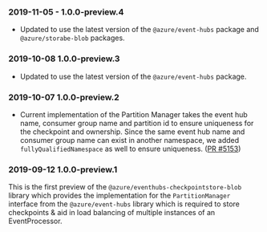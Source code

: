 ### 2019-11-05 - 1.0.0-preview.4

- Updated to use the latest version of the `@azure/event-hubs` package and `@azure/storabe-blob` packages.

### 2019-10-08 1.0.0-preview.3

- Updated to use the latest version of the `@azure/event-hubs` package.

### 2019-10-07 1.0.0-preview.2

- Current implementation of the Partition Manager takes the event hub name, consumer group name and partition id to ensure uniqueness for the checkpoint and ownership.
  Since the same event hub name and consumer group name can exist in another namespace, we added `fullyQualifiedNamespace` as well to ensure uniqueness.
  ([PR #5153](https://github.com/Azure/azure-sdk-for-js/pull/5153))

### 2019-09-12 1.0.0-preview.1

This is the first preview of the `@azure/eventhubs-checkpointstore-blob` library which provides the implementation for the `PartitionManager` interface from the `@azure/event-hubs` library which is required to store checkpoints & aid in load balancing of multiple instances of an EventProcessor.
